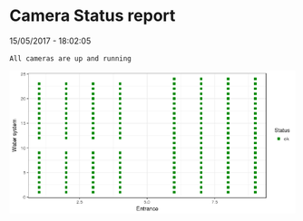 Camera Status report
================
15/05/2017 - 18:02:05

    All cameras are up and running

![](camreport_files/figure-markdown_github/unnamed-chunk-2-1.png)
